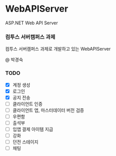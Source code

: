 # WebAPIServer
ASP.NET Web API Server


### 컴투스 서버캠퍼스 과제
컴투스 서버캠퍼스 과제로 개발하고 있는 WebAPIServer</br>

@ 박경숙


### TODO 
- [X] 계정 생성
- [X] 로그인
- [X] 공지 전송
- [ ] 클라이언트 인증
- [ ] 클라이언트 앱, 마스터데이터 버전 검증
- [ ] 우편함
- [ ] 출석부
- [ ] 입앱 결제 아이템 지급
- [ ] 강화
- [ ] 던전 스테이지
- [ ] 채팅
